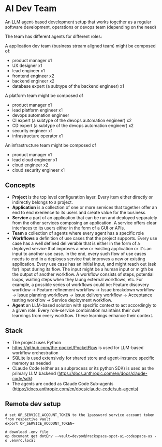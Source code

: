 # AI Dev Team

An LLM agent-based development setup that works together as a regular software development, operations or devops team (depending on the need)

The team has different agents for different roles:

A application dev team (business stream aligned team) might be composed of:

- product manager x1
- UX designer x1
- lead engineer x1
- frontend engineer x2
- backend engineer x2
- database expert (a subtype of the backend engineer) x1

A platform team might be composed of

- product manager x1
- lead platform engineer x1
- devops automation engineer
- CI expert (a subtype of the devops automation engineer) x2
- CD expert (a subtype of the devops automation engineer) x2
- security engineer x1
- infrastructure operator x1

An infrastructure team might be composed of

- product manager x1
- lead cloud engineer x1
- cloud engineer x2
- cloud security engineer x1

## Concepts

- **Project** is the top level configuration layer. Every item either directly or indirectly belongs to a project.
- **Application** is a collection of one or more services that together offer an end to end exerience to its users and create value for the business.
- **Service** a part of an application that can be run and deployed separately from the other services composing an application. A service offers clear interfaces to its users either in the form of a GUI or APIs.
- **Team** a collection of agents where every agent has a specific role
- **Workflows** a definition of use cases that the project supports. Every use case has a well defined deliverable that is either in the form of a deployed service that improves a new or existing application or it's an input to another use case. In the end, every such flow of use cases needs to end in a deployes service that improves a new or existing application. Every use case has an initial input, and might reach out (ask for) input during its flow. The input might be a human input or migth be the output of another workflow. A workflow consists of steps, potential loops, waiting steps when they laung external workflows, etc. For example, a possible series of workflows could be: Feature discovery worfklow -> Feature refinement workflow -> Issue breakdown workflow -> Issue planning workflows -> Issue delivery workflow -> Acceptance testing workflow -> Service deployment workflow.
- **Agent** an LLM-based solution with specific context to act accordingly to a given role. Every role-service combination maintains their own learnings from every workflow. These learnings enhance their context.

## Stack

- The project uses Python
- https://github.com/the-pocket/PocketFlow is used for LLM-based workflow orchestration
- SQLite is used extensively for shared store and agent-instance specific memory as needed
- CLaude Code (either as a subprocess or its python SDK) is used as the primary LLM backend (https://docs.anthropic.com/en/docs/claude-code/sdk)
- The agents are coded as Claude Code Sub-agents (https://docs.anthropic.com/en/docs/claude-code/sub-agents)

## Remote dev setup

```
# set OP_SERVICE_ACCOUNT_TOKEN to the 1password service account token from respective vault
export OP_SERVICE_ACCOUNT_TOKEN=

# download .env file
op document get dotEnv --vault=devpod@rackspace-spot-ai-codespace-us -o .envrc.local
```
